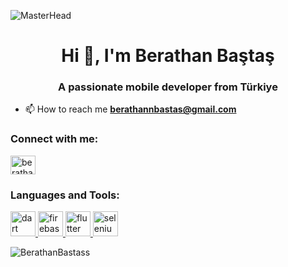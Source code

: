 ![MasterHead](https://ims.consulting/wp-content/uploads/2022/06/mobile-app-developer.png)
<h1 align="center">Hi 👋, I'm Berathan Baştaş</h1>
<h3 align="center">A passionate mobile developer from Türkiye</h3>

- 📫 How to reach me **berathannbastas@gmail.com**


<h3 align="left">Connect with me:</h3>
<p align="left">
<a href="https://tr.linkedin.com/in/berathan-ba%C5%9Fta%C5%9F-81436a265" target="blank"><img align="center" src="https://raw.githubusercontent.com/rahuldkjain/github-profile-readme-generator/master/src/images/icons/Social/linked-in-alt.svg" alt="berathan baştaş" height="30" width="40" /></a>
</p>

<h3 align="left">Languages and Tools:</h3>
<p align="left"> <a href="https://dart.dev" target="_blank" rel="noreferrer"> <img src="https://www.vectorlogo.zone/logos/dartlang/dartlang-icon.svg" alt="dart" width="40" height="40"/> </a> <a href="https://firebase.google.com/" target="_blank" rel="noreferrer"> <img src="https://www.vectorlogo.zone/logos/firebase/firebase-icon.svg" alt="firebase" width="40" height="40"/> </a> <a href="https://flutter.dev" target="_blank" rel="noreferrer"> <img src="https://www.vectorlogo.zone/logos/flutterio/flutterio-icon.svg" alt="flutter" width="40" height="40"/> </a> <a href="https://www.selenium.dev" target="_blank" rel="noreferrer"> <img src="https://raw.githubusercontent.com/detain/svg-logos/780f25886640cef088af994181646db2f6b1a3f8/svg/selenium-logo.svg" alt="selenium" width="40" height="40"/> </a> </p>

<p><img align="center" src="https://github-readme-streak-stats.herokuapp.com/?user=BerathanBastass&" alt="BerathanBastass" /></p>







